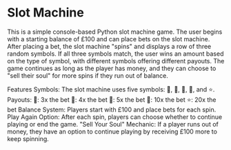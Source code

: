 # Slot Machine
 
This is a simple console-based Python slot machine game. The user begins with a starting balance of £100 and can place bets on the slot machine. After placing a bet, the slot machine "spins" and displays a row of three random symbols. If all three symbols match, the user wins an amount based on the type of symbol, with different symbols offering different payouts. The game continues as long as the player has money, and they can choose to "sell their soul" for more spins if they run out of balance.

Features
Symbols: The slot machine uses five symbols: 🍒, 🍉, 🍋, 🔔, and ⭐.
Payouts:
🍒: 3x the bet
🍉: 4x the bet
🍋: 5x the bet
🔔: 10x the bet
⭐: 20x the bet
Balance System: Players start with £100 and place bets for each spin.
Play Again Option: After each spin, players can choose whether to continue playing or end the game.
"Sell Your Soul" Mechanic: If a player runs out of money, they have an option to continue playing by receiving £100 more to keep spinning.
